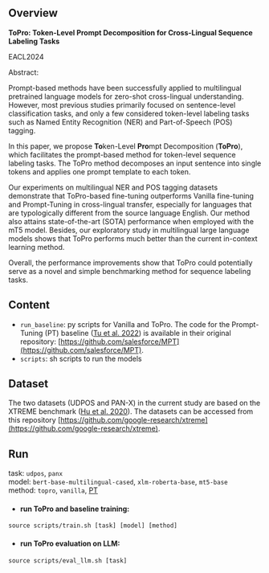 ## Overview

**ToPro: Token-Level Prompt Decomposition for Cross-Lingual Sequence Labeling Tasks**

EACL2024

Abstract: 

Prompt-based methods have been successfully applied to multilingual pretrained language models for zero-shot cross-lingual understanding. However, most previous studies primarily focused on sentence-level classification tasks, and only a few considered token-level labeling tasks such as Named Entity Recognition (NER) and Part-of-Speech (POS) tagging. 

In this paper, we propose **To**ken-Level **Pro**mpt Decomposition (**ToPro**), which facilitates the prompt-based method for token-level sequence labeling tasks. The ToPro method decomposes an input sentence into single tokens and applies one prompt template to each token. 

Our experiments on multilingual NER and POS tagging datasets demonstrate that ToPro-based fine-tuning outperforms Vanilla fine-tuning and Prompt-Tuning in cross-lingual transfer, especially for languages that are typologically different from the source language English. Our method also attains state-of-the-art (SOTA) performance when employed with the mT5 model. Besides, our exploratory study in multilingual large language models shows that ToPro performs much better than the current in-context learning method. 

Overall, the performance improvements show that ToPro could potentially serve as a novel and simple benchmarking method for sequence labeling tasks.


## Content

- `run_baseline`: py scripts for Vanilla and ToPro. The code for the Prompt-Tuning (PT) baseline ([Tu et al. 2022](https://arxiv.org/pdf/2210.12360.pdf)) is available in their original repository: [https://github.com/salesforce/MPT](https://github.com/salesforce/MPT).
- `scripts`: sh scripts to run the models


## Dataset
The two datasets (UDPOS and PAN-X) in the current study are based on the XTREME benchmark ([Hu et al. 2020](https://arxiv.org/pdf/2003.11080.pdf)). The datasets can be accessed from this repository [https://github.com/google-research/xtreme](https://github.com/google-research/xtreme).


## Run
task: `udpos`, `panx`  
model: `bert-base-multilingual-cased`, `xlm-roberta-base`, `mt5-base`  
method: `topro`, `vanilla`, [PT](https://github.com/salesforce/MPT)  

- #### run ToPro and baseline training: 
```
source scripts/train.sh [task] [model] [method]
```

- #### run ToPro evaluation on LLM: 
```
source scripts/eval_llm.sh [task]
```


